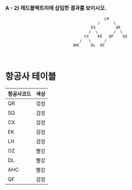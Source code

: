 ### A - 2) 레드블랙트리에 삽입한 결과를 보이시오.


                                                LH
                                             /      \
                                          EX         QR
                                         /  \       /  \
                                       CX    KE   QF    SQ
                                     /   \      /   
                                  AHC     DL  OZ       
                                  
                                  
 <br>
 
 # 항공사 테이블
 
 | 항공사코드 | 색상 |
 |---------|----------|
 | QR | 검정 |
 | SQ | 검정 |
 | CX | 검정 |
 | EK | 검정 |
 | LH | 검정 |
 | OZ | 빨강 |
 | DL | 빨강 |
 | AHC | 빨강 |
 | QF | 검정 | 
